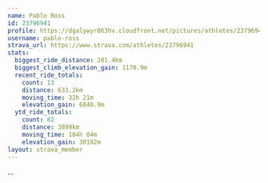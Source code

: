 ```yaml
---
name: Pablo Ross
id: 23796941
profile: https://dgalywyr863hv.cloudfront.net/pictures/athletes/23796941/14615399/1/large.jpg
username: pablo-ross
strava_url: https://www.strava.com/athletes/23796941
stats:
  biggest_ride_distance: 201.4km
  biggest_climb_elevation_gain: 1170.9m
  recent_ride_totals:
    count: 13
    distance: 633.2km
    moving_time: 32h 21m
    elevation_gain: 6840.9m
  ytd_ride_totals:
    count: 82
    distance: 3899km
    moving_time: 184h 04m
    elevation_gain: 30182m
layout: strava_member
--- 
```

...
